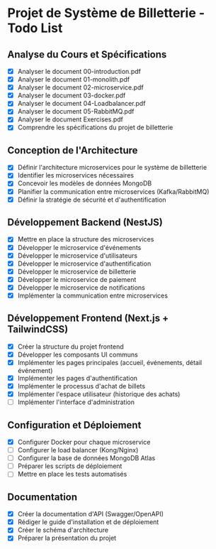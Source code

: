# Projet de Système de Billetterie - Todo List

## Analyse du Cours et Spécifications
- [x] Analyser le document 00-introduction.pdf
- [x] Analyser le document 01-monolith.pdf
- [x] Analyser le document 02-microservice.pdf
- [x] Analyser le document 03-docker.pdf
- [x] Analyser le document 04-Loadbalancer.pdf
- [x] Analyser le document 05-RabbitMQ.pdf
- [x] Analyser le document Exercises.pdf
- [x] Comprendre les spécifications du projet de billetterie

## Conception de l'Architecture
- [x] Définir l'architecture microservices pour le système de billetterie
- [x] Identifier les microservices nécessaires
- [x] Concevoir les modèles de données MongoDB
- [x] Planifier la communication entre microservices (Kafka/RabbitMQ)
- [x] Définir la stratégie de sécurité et d'authentification

## Développement Backend (NestJS)
- [x] Mettre en place la structure des microservices
- [x] Développer le microservice d'événements
- [x] Développer le microservice d'utilisateurs
- [x] Développer le microservice d'authentification
- [x] Développer le microservice de billetterie
- [x] Développer le microservice de paiement
- [x] Développer le microservice de notifications
- [x] Implémenter la communication entre microservices

## Développement Frontend (Next.js + TailwindCSS)
- [x] Créer la structure du projet frontend
- [x] Développer les composants UI communs
- [x] Implémenter les pages principales (accueil, événements, détail événement)
- [x] Implémenter les pages d'authentification
- [x] Implémenter le processus d'achat de billets
- [x] Implémenter l'espace utilisateur (historique des achats)
- [ ] Implémenter l'interface d'administration

## Configuration et Déploiement
- [x] Configurer Docker pour chaque microservice
- [ ] Configurer le load balancer (Kong/Nginx)
- [ ] Configurer la base de données MongoDB Atlas
- [ ] Préparer les scripts de déploiement
- [ ] Mettre en place les tests automatisés

## Documentation
- [x] Créer la documentation d'API (Swagger/OpenAPI)
- [x] Rédiger le guide d'installation et de déploiement
- [x] Créer le schéma d'architecture
- [x] Préparer la présentation du projet
